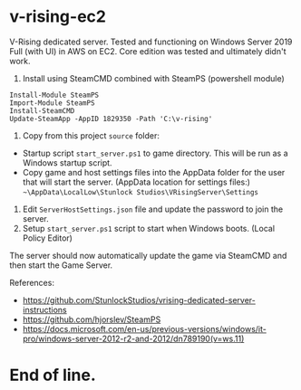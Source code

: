 # v-rising-ec2
V-Rising dedicated server. Tested and functioning on Windows Server 2019 Full (with UI) in AWS on EC2. Core edition was tested and ultimately didn't work.

1. Install using SteamCMD combined with SteamPS (powershell module)
```
Install-Module SteamPS
Import-Module SteamPS
Install-SteamCMD
Update-SteamApp -AppID 1829350 -Path 'C:\v-rising' 
```

1. Copy from this project `source` folder:
- Startup script `start_server.ps1` to game directory. This will be run as a Windows startup script.
- Copy game and host settings files into the AppData folder for the user that will start the server.
(AppData location for settings files:)
`~\AppData\LocalLow\Stunlock Studios\VRisingServer\Settings`

1. Edit `ServerHostSettings.json` file and update the password to join the server.
1. Setup `start_server.ps1` script to start when Windows boots. (Local Policy Editor)

The server should now automatically update the game via SteamCMD and then start the Game Server.

References:
- https://github.com/StunlockStudios/vrising-dedicated-server-instructions
- https://github.com/hjorslev/SteamPS
- https://docs.microsoft.com/en-us/previous-versions/windows/it-pro/windows-server-2012-r2-and-2012/dn789190(v=ws.11)

# End of line.